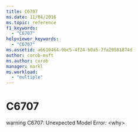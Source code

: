 ```yaml
---
title: C6707
ms.date: 11/04/2016
ms.topic: reference
f1_keywords:
  - "C6707"
helpviewer_keywords:
  - "C6707"
ms.assetid: a6610464-9bc5-4f24-b0a5-7fa29581874d
author: corob-msft
ms.author: corob
manager: markl
ms.workload:
  - "multiple"
---
```

# C6707
warning C6707: Unexpected Model Error: \<why>

